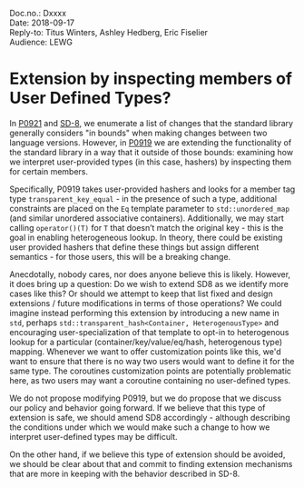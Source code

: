 Doc.no.: Dxxxx  
Date: 2018-09-17  
Reply-to: Titus Winters, Ashley Hedberg, Eric Fiselier  
Audience: LEWG  

# Extension by inspecting members of User Defined Types?

In [P0921](http://wg21.link/P0921) and [SD-8][1], we enumerate a list of changes
that the standard library generally considers "in bounds" when making changes
between two language versions.  However, in [P0919](http://wg21.link/P0919r2) we
are extending the functionality of the standard library in a way that it outside
of those bounds: examining how we interpret user-provided types (in this case,
hashers) by inspecting them for certain members.

Specifically, P0919 takes user-provided hashers and looks for a member tag type
`transparent_key_equal` - in the presence of such a type, additional constraints
are placed on the `Eq` template parameter to `std::unordered_map` (and similar
unordered associative containers). Additionally, we may start calling
`operator()(T)` for `T` that doesn’t match the original key - this is the goal
in enabling heterogeneous lookup. In theory, there could be existing user
provided hashers that define these things but assign different semantics - for
those users, this will be a breaking change.

Anecdotally, nobody cares, nor does anyone believe this is likely. However, it
does bring up a question: Do we wish to extend SD8 as we identify more cases
like this? Or should we attempt to keep that list fixed and design extensions /
future modifications in terms of those operations?  We could imagine instead
performing this extension by introducing a new name in `std`, perhaps
`std::transparent_hash<Container, HeterogenousType>` and encouraging
user-specialization of that template to opt-in to heterogenous lookup for a
particular (container/key/value/eq/hash, heterogenous type) mapping. Whenever we
want to offer customization points like this, we'd want to ensure that there is
no way two users would want to define it for the same type. The coroutines
customization points are potentially problematic here, as two users may want a
coroutine containing no user-defined types.

We do not propose modifying P0919, but we do propose that we discuss our policy
and behavior going forward. If we believe that this type of extension is safe,
we should amend SD8 accordingly - although describing the conditions under which
we would make such a change to how we interpret user-defined types may be
difficult.  

On the other hand, if we believe this type of extension should be avoided, we
should be clear about that and commit to finding extension mechanisms that are
more in keeping with the behavior described in SD-8.

[1]: https://isocpp.org/std/standing-documents/sd-8-standard-library-compatibility
